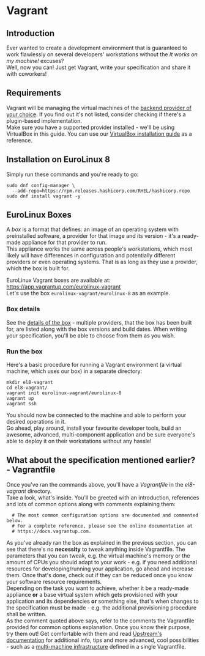 # Vagrant

## Introduction

Ever wanted to create a development environment that is guaranteed to
work flawlessly on several developers' workstations without the *It
works on my machine!* excuses?  
Well, now you can! Just get Vagrant, write your specification and share
it with coworkers!  

## Requirements

Vagrant will be managing the virtual machines of the [backend provider
of your choice](https://www.vagrantup.com/docs/providers). If you find
out it's not listed, consider checking if there's a plugin-based
implementation.  
Make sure you have a supported provider installed - we'll be using
VirtualBox in this guide. You can use our [VirtualBox installation
guide](../HowTo/virtualbox.md) as a reference.  

## Installation on EuroLinux 8

Simply run these commands and you're ready to go:  

```
sudo dnf config-manager \
  --add-repo=https://rpm.releases.hashicorp.com/RHEL/hashicorp.repo
sudo dnf install vagrant -y
```

## EuroLinux Boxes

A *box* is a format that defines: an image of an operating system with
preinstalled software, a provider for that image and its version - it's
a ready-made appliance for that provider to run.  
This appliance works the same across people's workstations, which most
likely will have differences in configuration and potentially different
providers or even operating systems. That is as long as they use a
provider, which the box is built for.  

EuroLinux Vagrant boxes are available at:
https://app.vagrantup.com/eurolinux-vagrant  
Let's use the box `eurolinux-vagrant/eurolinux-8` as an example.  

### Box details

See the [details of the
box](https://app.vagrantup.com/eurolinux-vagrant/boxes/eurolinux-8) -
multiple providers, that the box has been built for, are listed along
with the box versions and build dates. When writing your specification,
you'll be able to choose from them as you wish.

### Run the box

Here's a basic procedure for running a Vagrant environment (a virtual
machine, which uses our box) in a separate directory:  

```
mkdir el8-vagrant
cd el8-vagrant/
vagrant init eurolinux-vagrant/eurolinux-8
vagrant up
vagrant ssh
```

You should now be connected to the machine and able to perform your
desired operations in it.  
Go ahead, play around, install your favourite developer tools, build an
awesome, advanced, multi-component application and be sure everyone's
able to deploy it on their workstations without any hassle!  

## What about the specification mentioned earlier? - Vagrantfile

Once you've ran the commands above, you'll have a *Vagrantfile* in the
*el8-vagrant* directory.  
Take a look, what's inside. You'll be greeted with an introduction,
references and lots of common options along with comments explaining
them:  

```
  # The most common configuration options are documented and commented below.
  # For a complete reference, please see the online documentation at
  # https://docs.vagrantup.com.
```

As you've already ran the box as explained in the previous section, you
can see that there's no **necessity** to tweak anything inside
Vagrantfile. The parameters that you can tweak, e.g. the virtual
machine's memory or the amount of CPUs you should adapt to your work -
e.g. if you need additional resources for developing/running your
application, go ahead and increase them. Once that's done, check out if
they can be reduced once you know your software resource requirements.  
Depending on the task you want to achieve, whether it be a ready-made
appliance **or** a base virtual system which gets provisioned with your
application and its dependencies **or** something else, that's when
changes to the specification must be made - e.g. the additional
provisioning procedure shall be written.  
As the comment quoted above says, refer to the comments the Vagrantfile
provided for common options explanation. Once you know their purpose,
try them out! Get comfortable with them and read [Upstream's 
documentation](https://docs.vagrantup.com/) for additional info, tips
and more advanced, cool possibilities - such as a [multi-machine 
infrastructure](https://www.vagrantup.com/docs/multi-machine) defined in
a single Vagrantfile.
